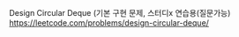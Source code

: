 Design Circular Deque
(기본 구현 문제, 스터디x 연습용(질문가능)
https://leetcode.com/problems/design-circular-deque/